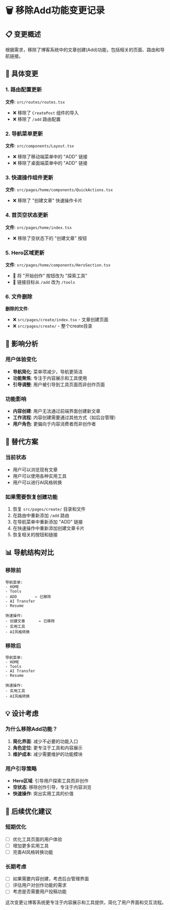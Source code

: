 # 🗑️ 移除Add功能变更记录

## 📋 变更概述

根据需求，移除了博客系统中的文章创建(Add)功能，包括相关的页面、路由和导航链接。

## 🔧 具体变更

### 1. 路由配置更新
**文件**: `src/routes/routes.tsx`
- ❌ 移除了 `CreatePost` 组件的导入
- ❌ 移除了 `/add` 路由配置

### 2. 导航菜单更新
**文件**: `src/components/Layout.tsx`
- ❌ 移除了移动端菜单中的 "ADD" 链接
- ❌ 移除了桌面端菜单中的 "ADD" 链接

### 3. 快速操作组件更新
**文件**: `src/pages/home/components/QuickActions.tsx`
- ❌ 移除了 "创建文章" 快速操作卡片

### 4. 首页空状态更新
**文件**: `src/pages/home/index.tsx`
- ❌ 移除了空状态下的 "创建文章" 按钮

### 5. Hero区域更新
**文件**: `src/pages/home/components/HeroSection.tsx`
- 🔄 将 "开始创作" 按钮改为 "探索工具"
- 🔄 链接目标从 `/add` 改为 `/tools`

### 6. 文件删除
**删除的文件**:
- ❌ `src/pages/create/index.tsx` - 文章创建页面
- ❌ `src/pages/create/` - 整个create目录

## 🎯 影响分析

### 用户体验变化
- **导航简化**: 菜单项减少，导航更简洁
- **功能聚焦**: 专注于内容展示和工具使用
- **引导调整**: 用户被引导到工具页面而非创作页面

### 功能影响
- **内容创建**: 用户无法通过前端界面创建新文章
- **工作流程**: 内容创建需要通过其他方式（如后台管理）
- **用户角色**: 更偏向于内容消费者而非创作者

## 🔄 替代方案

### 当前状态
- 用户可以浏览现有文章
- 用户可以使用各种实用工具
- 用户可以进行AI风格转换

### 如果需要恢复创建功能
1. 恢复 `src/pages/create/` 目录和文件
2. 在路由中重新添加 `/add` 路由
3. 在导航菜单中重新添加 "ADD" 链接
4. 在快速操作中重新添加创建文章卡片
5. 恢复相关的按钮和链接

## 📊 导航结构对比

### 移除前
```
导航菜单:
- HOME
- Tools  
- ADD        ← 已移除
- AI Transfer
- Resume

快速操作:
- 创建文章      ← 已移除
- 实用工具
- AI风格转换
```

### 移除后
```
导航菜单:
- HOME
- Tools
- AI Transfer
- Resume

快速操作:
- 实用工具
- AI风格转换
```

## 💡 设计考虑

### 为什么移除Add功能？
1. **简化界面**: 减少不必要的功能入口
2. **角色定位**: 更专注于工具和内容展示
3. **维护成本**: 减少需要维护的功能模块

### 用户引导策略
- **Hero区域**: 引导用户探索工具而非创作
- **空状态**: 移除创作引导，专注于内容浏览
- **快速操作**: 突出实用工具的价值

## 🚀 后续优化建议

### 短期优化
- [ ] 优化工具页面的用户体验
- [ ] 增加更多实用工具
- [ ] 完善AI风格转换功能

### 长期考虑
- [ ] 如果需要内容创建，考虑后台管理界面
- [ ] 评估用户对创作功能的需求
- [ ] 考虑是否需要用户投稿功能

这次变更让博客系统更专注于内容展示和工具提供，简化了用户界面和交互流程。